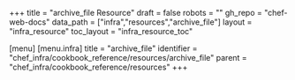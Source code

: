 +++
title = "archive_file Resource"
draft = false
robots = ""
gh_repo = "chef-web-docs"
data_path = ["infra","resources","archive_file"]
layout = "infra_resource"
toc_layout = "infra_resource_toc"

[menu]
  [menu.infra]
    title = "archive_file"
    identifier = "chef_infra/cookbook_reference/resources/archive_file"
    parent = "chef_infra/cookbook_reference/resources"
+++

<!-- The contents of this page are automatically generated from the archive_file.yaml file in the data directory. -->
<!-- To suggest a change, edit the https://github.com/chef/chef/blob/main/lib/chef/resource/archive_file.rb file
      and submit a pull request to the https://github.com/chef/chef repository. -->
